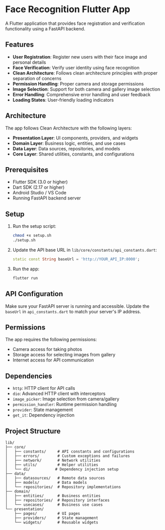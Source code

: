 # Face Recognition Flutter App

A Flutter application that provides face registration and verification functionality using a FastAPI backend.

## Features

- **User Registration**: Register new users with their face image and personal details
- **Face Verification**: Verify user identity using face recognition
- **Clean Architecture**: Follows clean architecture principles with proper separation of concerns
- **Permission Handling**: Proper camera and storage permissions
- **Image Selection**: Support for both camera and gallery image selection
- **Error Handling**: Comprehensive error handling and user feedback
- **Loading States**: User-friendly loading indicators

## Architecture

The app follows Clean Architecture with the following layers:

- **Presentation Layer**: UI components, providers, and widgets
- **Domain Layer**: Business logic, entities, and use cases  
- **Data Layer**: Data sources, repositories, and models
- **Core Layer**: Shared utilities, constants, and configurations

## Prerequisites

- Flutter SDK (3.0 or higher)
- Dart SDK (2.17 or higher)
- Android Studio / VS Code
- Running FastAPI backend server

## Setup

1. Run the setup script:
   ```bash
   chmod +x setup.sh
   ./setup.sh
   ```

2. Update the API base URL in `lib/core/constants/api_constants.dart`:
   ```dart
   static const String baseUrl = 'http://YOUR_API_IP:8000';
   ```

3. Run the app:
   ```bash
   flutter run
   ```

## API Configuration

Make sure your FastAPI server is running and accessible. Update the `baseUrl` in `api_constants.dart` to match your server's IP address.

## Permissions

The app requires the following permissions:
- Camera access for taking photos
- Storage access for selecting images from gallery
- Internet access for API communication

## Dependencies

- `http`: HTTP client for API calls
- `dio`: Advanced HTTP client with interceptors
- `image_picker`: Image selection from camera/gallery
- `permission_handler`: Runtime permission handling
- `provider`: State management
- `get_it`: Dependency injection

## Project Structure

```
lib/
├── core/
│   ├── constants/     # API constants and configurations
│   ├── errors/        # Custom exceptions and failures
│   ├── network/       # Network utilities
│   ├── utils/         # Helper utilities
│   └── di/           # Dependency injection setup
├── data/
│   ├── datasources/   # Remote data sources
│   ├── models/        # Data models
│   └── repositories/  # Repository implementations
├── domain/
│   ├── entities/      # Business entities
│   ├── repositories/  # Repository interfaces
│   └── usecases/      # Business use cases
└── presentation/
    ├── pages/         # UI pages
    ├── providers/     # State management
    └── widgets/       # Reusable widgets
```
